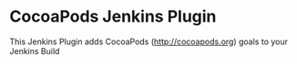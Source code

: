# CocoaPods Jenkins Plugin
This Jenkins Plugin adds CocoaPods (http://cocoapods.org) goals to your Jenkins Build
